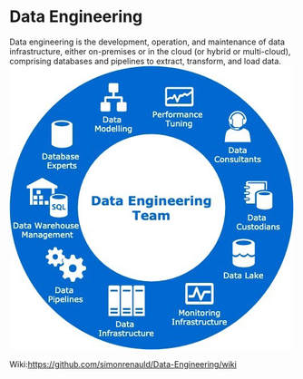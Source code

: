 # Data Engineering
Data engineering is the development, operation, and maintenance of data infrastructure, either on-premises or in the cloud (or hybrid or multi-cloud), comprising databases and pipelines to extract, transform, and load data.
![](https://github.com/simonrenauld/simonrenauld.github.io/blob/main/images/dataengineeringfocus.png)

Wiki:https://github.com/simonrenauld/Data-Engineering/wiki
